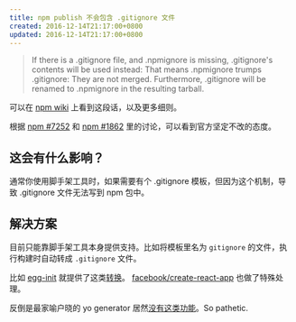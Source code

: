 ```yaml
---
title: npm publish 不会包含 .gitignore 文件
created: 2016-12-14T21:17:00+0800
updated: 2016-12-14T21:17:00+0800
---
```



> If there is a .gitignore file, and .npmignore is missing, .gitignore's contents will be used instead: That means .npmignore trumps .gitignore: They are not merged. Furthermore, .gitignore will be renamed to .npmignore in the resulting tarball.

可以在 [npm wiki](https://github.com/npm/npm/wiki/Files-and-Ignores#details-1) 上看到这段话，以及更多细则。

根据 [npm #7252](https://github.com/npm/npm/issues/7252) 和 [npm #1862](https://github.com/npm/npm/issues/1862) 里的讨论，可以看到官方坚定不改的态度。

## 这会有什么影响？

通常你使用脚手架工具时，如果需要有个 .gitignore 模板，但因为这个机制，导致 .gitignore 文件无法写到 npm 包中。

## 解决方案

目前只能靠脚手架工具本身提供支持。比如将模板里名为 `gitignore` 的文件，执行构建时自动转成 `.gitignore` 文件。

比如 [egg-init][] 就提供了这类[转换](https://github.com/eggjs/egg-init/blob/db54e1ed39dd4266fcf11af137ec29cca9e868e4/lib/init_command.js#L32)。
[facebook/create-react-app](https://github.com/facebook/create-react-app/pull/79) 也做了特殊处理。

反倒是最家喻户晓的 yo generator 居然[没有这类功能](https://github.com/yeoman/generator/issues/812)。So pathetic.


[egg-init]: https://github.com/eggjs/egg-init
